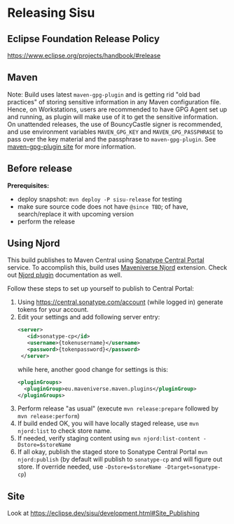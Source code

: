 # Releasing Sisu

## Eclipse Foundation Release Policy

<https://www.eclipse.org/projects/handbook/#release>

## Maven

Note: Build uses latest `maven-gpg-plugin` and is getting rid "old bad practices" of storing sensitive information in
any Maven configuration file. Hence, on Workstations, users are recommended to have GPG Agent set up and running,
as plugin will make use of it to get the sensitive information. On unattended releases, the use of
BouncyCastle signer is recommended, and use environment variables `MAVEN_GPG_KEY` and `MAVEN_GPG_PASSPHRASE` 
to pass over the key material and the passphrase to `maven-gpg-plugin`.
See [maven-gpg-plugin site](https://maven.apache.org/plugins/maven-gpg-plugin/usage.html) for more information.

## Before release

**Prerequisites:**
* deploy snapshot: `mvn deploy -P sisu-release` for testing
* make sure source code does not have `@since TBD`; of have, search/replace it with upcoming version
* perform the release

## Using Njord

This build publishes to Maven Central using [Sonatype Central Portal](https://central.sonatype.com/) service. To accomplish this, build
uses [Maveniverse Njord](https://github.com/maveniverse/njord) extension. Check out [Njord plugin](https://maveniverse.eu/docs/njord/) documentation as well.

Follow these steps to set up yourself to publish to Central Portal:

1. Using https://central.sonatype.com/account (while logged in) generate tokens for your account.
2. Edit your settings and add following server entry:
   ```xml
   <server>
      <id>sonatype-cp</id>
      <username>{tokenusername}</username>
      <password>{tokenpassword}</password>
    </server>
   ```
   while here, another good change for settings is this:
   ```xml
   <pluginGroups>
     <pluginGroup>eu.maveniverse.maven.plugins</pluginGroup>
   </pluginGroups>
   ```
3. Perform release "as usual" (execute `mvn release:prepare` followed by `mvn release:perform`)
4. If build ended OK, you will have locally staged release, use `mvn njord:list` to check store name.
5. If needed, verify staging content using `mvn njord:list-content -Dstore=$storeName`
6. If all okay, publish the staged store to Sonatype Central Portal `mvn njord:publish` (by default will publish to `sonatype-cp` and will figure out store. If override needed, use `-Dstore=$storeName -Dtarget=sonatype-cp`)

## Site

Look at https://eclipse.dev/sisu/development.html#Site_Publishing
